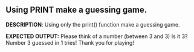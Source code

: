 ## **Using PRINT make a guessing game.** 

**DESCRIPTION**: 
Using only the print() function make a guessing game.

**EXPECTED OUTPUT:**
Please think of a number (between 3 and 3) 
Is it 3? 
Number 3 guessed in 1 tries! 
Thank you for playing!
 

